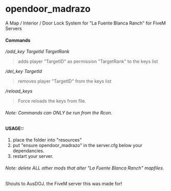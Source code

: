 # opendoor_madrazo
A Map / Interior / Door Lock System for "La Fuente Blanca Ranch" for FiveM Servers  
  
#### Commands  
*/add_key TargetId TargetRank*  
>adds player "TargetID" as permission "TargetRank" to the keys list  
  
*/del_key TargetId*  
>removes player "TargetID" from the keys list  
  
*/reload_keys*  
>Force reloads the keys from file. 

###### Note: Commands can ONLY be run from the Rcon.  
  
#### USAGE::  
1. place the folder into "resources"  
2. put "ensure opendoor_madrazo" in the server.cfg below your dependancies.  
3. restart your server.  
  
###### Note: delete ALL other mods that alter "La Fuente Blanca Ranch" mapfiles.    
Shouts to AusDOJ. the FiveM server this was made for!  
